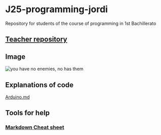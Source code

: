 # J25-programming-jordi
Repository for students of the course of programming  in 1st Bachillerato


## [Teacher repository](https://github.com/d-prieto/J25-Programming)

## Image
![you have no enemies, no has them](https://github.com/Spaikyjordi/J25-programming-jordi/assets/144990855/a05fc1d8-e6fb-4328-a059-d111fe6102b2)

## Explanations of code
[Arduino.md](https://github.com/Spaikyjordi/J25-programming-jordi/blob/main/Arduino/arduino.md)

## Tools for help
### [Markdown Cheat sheet](https://www.markdownguide.org/cheat-sheet)
